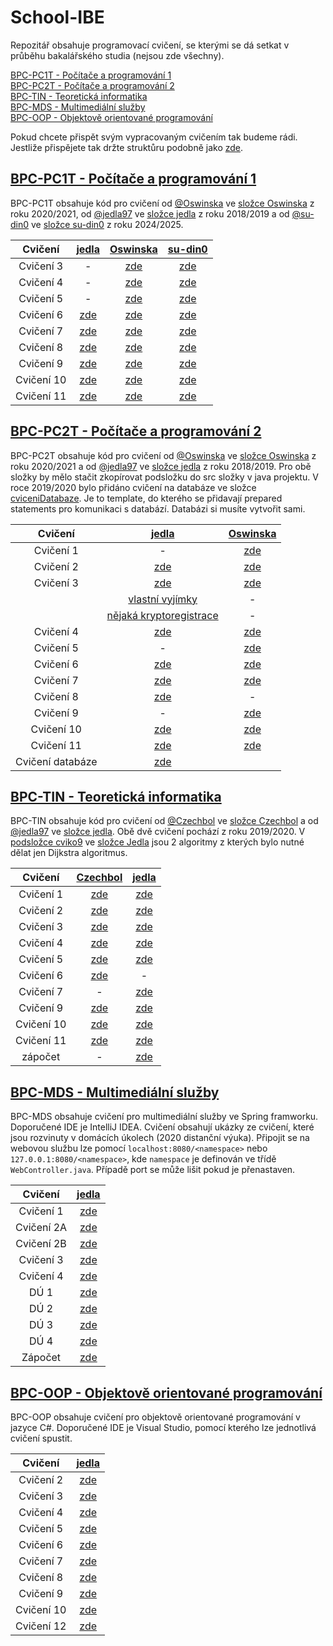 # School-IBE

Repozitář obsahuje programovací cvičení, se kterými se dá setkat v průběhu bakalářského studia (nejsou zde všechny).

[BPC-PC1T - Počítače a programování 1](#bpc-pc1t---počítače-a-programování-1)\
[BPC-PC2T - Počítače a programování 2](#bpc-pc2t---počítače-a-programování-2)\
[BPC-TIN - Teoretická informatika](#bpc-tin---teoretická-informatika)\
[BPC-MDS - Multimediální služby](#BPC-MDS---Multimediální-služby)\
[BPC-OOP - Objektově orientované programování](#BPC-OOP---Objektově-orientované-programování)

Pokud chcete přispět svým vypracovaným cvičením tak budeme rádi. Jestliže přispějete tak držte struktůru podobně jako [zde](https://github.com/VUT-FEKT-IBE/School-IBE/tree/main/BPC-PC1T).

## [BPC-PC1T - Počítače a programování 1](https://github.com/VUT-FEKT-IBE/School-IBE/tree/main/BPC-PC1T)

BPC-PC1T obsahuje kód pro cvičení od [@Oswinska](https://github.com/Oswinska) ve [složce Oswinska](https://github.com/VUT-FEKT-IBE/School-IBE/tree/main/BPC-PC1T/Oswinska) z roku 2020/2021, od [@jedla97](https://github.com/jedla97) ve [složce jedla](https://github.com/VUT-FEKT-IBE/School-IBE/tree/main/BPC-PC1T/jedla) z roku 2018/2019 a od [@su-din0](https://github.com/su-din0) ve [složce su-din0](https://github.com/VUT-FEKT-IBE/School-IBE/tree/main/BPC-PC1T/su-din0) z roku 2024/2025.



| Cvičení     | [jedla](https://github.com/VUT-FEKT-IBE/School-IBE/tree/main/BPC-PC1T/jedla)         | [Oswinska](https://github.com/VUT-FEKT-IBE/School-IBE/tree/main/BPC-PC1T/Oswinska) | [su-din0](https://github.com/VUT-FEKT-IBE/School-IBE/tree/main/BPC-PC1T/su-din0) |
| :---------: | :--------------------------------------------------------------------------: | :------------------------------------: | :-----------------------------------------: |
| Cvičení 3   | -                                                | [zde](https://github.com/VUT-FEKT-IBE/School-IBE/tree/main/BPC-PC1T/Oswinska/CV03) | [zde](https://github.com/VUT-FEKT-IBE/School-IBE/tree/main/BPC-PC1T/su-din0/CV03) |
| Cvičení 4   | -                                                | [zde](https://github.com/VUT-FEKT-IBE/School-IBE/tree/main/BPC-PC1T/Oswinska/CV04) | [zde](https://github.com/VUT-FEKT-IBE/School-IBE/tree/main/BPC-PC1T/su-din0/CV04) |
| Cvičení 5   | -                                                | [zde](https://github.com/VUT-FEKT-IBE/School-IBE/tree/main/BPC-PC1T/Oswinska/CV05) | [zde](https://github.com/VUT-FEKT-IBE/School-IBE/tree/main/BPC-PC1T/su-din0/CV05) |
| Cvičení 6   | [zde](https://github.com/VUT-FEKT-IBE/School-IBE/tree/main/BPC-PC1T/jedla/cviceni06) | [zde](https://github.com/VUT-FEKT-IBE/School-IBE/tree/main/BPC-PC1T/Oswinska/CV06) | [zde](https://github.com/VUT-FEKT-IBE/School-IBE/tree/main/BPC-PC1T/su-din0/CV06) |
| Cvičení 7   | [zde](https://github.com/VUT-FEKT-IBE/School-IBE/tree/main/BPC-PC1T/jedla/cviceni07) | [zde](https://github.com/VUT-FEKT-IBE/School-IBE/tree/main/BPC-PC1T/Oswinska/CV07) | [zde](https://github.com/VUT-FEKT-IBE/School-IBE/tree/main/BPC-PC1T/su-din0/CV07) |
| Cvičení 8   | [zde](https://github.com/VUT-FEKT-IBE/School-IBE/tree/main/BPC-PC1T/jedla/cviceni08) | [zde](https://github.com/VUT-FEKT-IBE/School-IBE/tree/main/BPC-PC1T/Oswinska/CV08) | [zde](https://github.com/VUT-FEKT-IBE/School-IBE/tree/main/BPC-PC1T/su-din0/CV08) |
| Cvičení 9   | [zde](https://github.com/VUT-FEKT-IBE/School-IBE/tree/main/BPC-PC1T/jedla/cviceni09) | [zde](https://github.com/VUT-FEKT-IBE/School-IBE/tree/main/BPC-PC1T/Oswinska/CV09) | [zde](https://github.com/VUT-FEKT-IBE/School-IBE/tree/main/BPC-PC1T/su-din0/CV09) |
| Cvičení 10  | [zde](https://github.com/VUT-FEKT-IBE/School-IBE/tree/main/BPC-PC1T/jedla/cviceni10) | [zde](https://github.com/VUT-FEKT-IBE/School-IBE/tree/main/BPC-PC1T/Oswinska/CV10) | [zde](https://github.com/VUT-FEKT-IBE/School-IBE/tree/main/BPC-PC1T/su-din0/CV10) |
| Cvičení 11  | [zde](https://github.com/VUT-FEKT-IBE/School-IBE/tree/main/BPC-PC1T/jedla/cviceni11) | [zde](https://github.com/VUT-FEKT-IBE/School-IBE/tree/main/BPC-PC1T/Oswinska/CV11) | [zde](https://github.com/VUT-FEKT-IBE/School-IBE/tree/main/BPC-PC1T/su-din0/CV11) |

## [BPC-PC2T - Počítače a programování 2](https://github.com/VUT-FEKT-IBE/School-IBE/tree/main/BPC-PC2T/src/com/vutbr/feec)

BPC-PC2T obsahuje kód pro cvičení od [@Oswinska](https://github.com/Oswinska) ve [složce Oswinska](https://github.com/VUT-FEKT-IBE/School-IBE/tree/main/BPC-PC2T/Oswinska) z roku 2020/2021 a od [@jedla97](https://github.com/jedla97) ve [složce jedla](https://github.com/VUT-FEKT-IBE/School-IBE/tree/main/BPC-PC2T/Jedla) z roku 2018/2019. Pro obě složky by mělo stačit zkopírovat podsložku do src složky v java projektu. V roce 2019/2020 bylo přidáno cvičení na databáze ve složce [cviceniDatabaze](https://github.com/VUT-FEKT-IBE/School-IBE/tree/main/BPC-PC2T/Jedla/cviceniDatabaze). Je to template, do kterého se přidavají prepared statements pro komunikaci s databází. Databázi si musíte vytvořit sami.


| Cvičení          | [jedla](https://github.com/VUT-FEKT-IBE/School-IBE/tree/main/BPC-PC2T/Jedla) | [Oswinska](https://github.com/VUT-FEKT-IBE/School-IBE/tree/main/BPC-PC2T/Oswinska) |
| :--------------: | :------------------------------------------------------------: | :------------------------------------------------------------: |
| Cvičení 1        | -                                                                               | [zde](https://github.com/VUT-FEKT-IBE/School-IBE/tree/main/BPC-PC2T/Oswinska/Cvika01/src) |
| Cvičení 2        | [zde](https://github.com/VUT-FEKT-IBE/School-IBE/tree/main/BPC-PC2T/Jedla/cviceni2) | [zde](https://github.com/VUT-FEKT-IBE/School-IBE/tree/main/BPC-PC2T/Oswinska/Cvika02/src/Cvika2) |
| Cvičení 3        | [zde](https://github.com/VUT-FEKT-IBE/School-IBE/tree/main/BPC-PC2T/Jedla/cviceni3) | [zde](https://github.com/VUT-FEKT-IBE/School-IBE/tree/main/BPC-PC2T/Oswinska/Cvika03/src/cvika03) |
|				   | [vlastní vyjímky](https://github.com/VUT-FEKT-IBE/School-IBE/tree/main/BPC-PC2T/Jedla/cviceni3/CustomExceptions) | -                                                   |
|				   | [nějaká kryptoregistrace](https://github.com/VUT-FEKT-IBE/School-IBE/tree/main/BPC-PC2T/Jedla/cviceni3/SomeCodeCryptoRegistration) | -                                 |
| Cvičení 4        | [zde](https://github.com/VUT-FEKT-IBE/School-IBE/tree/main/BPC-PC2T/Jedla/cviceni4) | [zde](https://github.com/VUT-FEKT-IBE/School-IBE/tree/main/BPC-PC2T/Oswinska/Cvika04/src/Cvika04) |
| Cvičení 5        | -                                                                              | [zde](https://github.com/VUT-FEKT-IBE/School-IBE/tree/main/BPC-PC2T/Oswinska/Cvika05/src/cvika05) |
| Cvičení 6        | [zde](https://github.com/VUT-FEKT-IBE/School-IBE/tree/main/BPC-PC2T/Jedla/cviceni6) | [zde](https://github.com/VUT-FEKT-IBE/School-IBE/tree/main/BPC-PC2T/Oswinska/Cvika06/src/Cvika06) |
| Cvičení 7        | [zde](https://github.com/VUT-FEKT-IBE/School-IBE/tree/main/BPC-PC2T/Jedla/cviceni7) | [zde](https://github.com/VUT-FEKT-IBE/School-IBE/tree/main/BPC-PC2T/Oswinska/Cvika07/src/Cvika07) |
| Cvičení 8        | [zde](https://github.com/VUT-FEKT-IBE/School-IBE/tree/main/BPC-PC2T/Jedla/cviceni8) | - |
| Cvičení 9        | -                                                                              | [zde](https://github.com/VUT-FEKT-IBE/School-IBE/tree/main/BPC-PC2T/Oswinska/Cvika09/src/Cvika09) |
| Cvičení 10       | [zde](https://github.com/VUT-FEKT-IBE/School-IBE/tree/main/BPC-PC2T/Jedla/cviceni10) | [zde](https://github.com/VUT-FEKT-IBE/School-IBE/tree/main/BPC-PC2T/Oswinska/Cvika10/src) |
| Cvičení 11       | [zde](https://github.com/VUT-FEKT-IBE/School-IBE/tree/main/BPC-PC2T/Jedla/cviceni11) | [zde](https://github.com/VUT-FEKT-IBE/School-IBE/tree/main/BPC-PC2T/Oswinska/Cvika11/src/Cvika11) |
| Cvičení databáze | [zde](https://github.com/VUT-FEKT-IBE/School-IBE/tree/main/BPC-PC2T/Jedla/cviceniDatabaze) |                                                                           |
 

## [BPC-TIN - Teoretická informatika](https://github.com/VUT-FEKT-IBE/School-IBE/tree/main/BPC-TIN)

BPC-TIN obsahuje kód pro cvičení od [@Czechbol](https://github.com/Czechbol) ve [složce Czechbol](https://github.com/VUT-FEKT-IBE/School-IBE/tree/main/BPC-TIN/Czechbol) a od [@jedla97](https://github.com/jedla97) ve [složce jedla](https://github.com/VUT-FEKT-IBE/School-IBE/tree/main/BPC-TIN/Jedla/src/cz/vutbr/feec). Obě dvě cvičení pochází z roku 2019/2020. V [podsložce cviko9](https://github.com/VUT-FEKT-IBE/School-IBE/tree/main/BPC-TIN/Jedla/src/cz/vutbr/feec/cviko9) ve [složce Jedla](https://github.com/VUT-FEKT-IBE/School-IBE/tree/main/BPC-TIN/Jedla/src/cz/vutbr/feec/) jsou 2 algoritmy z kterých bylo nutné dělat jen Dijkstra algoritmus.
 

| Cvičení     | [Czechbol](https://github.com/VUT-FEKT-IBE/School-IBE/tree/main/BPC-TIN/Czechbol)| [jedla](https://github.com/VUT-FEKT-IBE/School-IBE/tree/main/BPC-TIN/Jedla/src/cz/vutbr/feec) |
| :-----------: | :-------------: | :-------------: |
| Cvičení 1   | [zde](https://github.com/VUT-FEKT-IBE/School-IBE/tree/main/BPC-TIN/Czechbol/cviceni01/src/cz/vutbr/feec/utko/tin/cv1) | [zde](https://github.com/VUT-FEKT-IBE/School-IBE/tree/main/BPC-TIN/Jedla/src/cz/vutbr/feec/cviko1) |
| Cvičení 2   | [zde](https://github.com/VUT-FEKT-IBE/School-IBE/tree/main/BPC-TIN/Czechbol/cviceni02/src/cz/vutbr/feec/utko/tin/cv02) | [zde](https://github.com/VUT-FEKT-IBE/School-IBE/tree/main/BPC-TIN/Jedla/src/cz/vutbr/feec/cviko2) |
| Cvičení 3   | [zde](https://github.com/VUT-FEKT-IBE/School-IBE/tree/main/BPC-TIN/Czechbol/cviceni03/src) | [zde](https://github.com/VUT-FEKT-IBE/School-IBE/tree/main/BPC-TIN/Jedla/src/cz/vutbr/feec/cviko3) |
| Cvičení 4   | [zde](https://github.com/VUT-FEKT-IBE/School-IBE/tree/main/BPC-TIN/Czechbol/cviceni04/src/Linearni/seznam) | [zde](https://github.com/VUT-FEKT-IBE/School-IBE/tree/main/BPC-TIN/Jedla/src/cz/vutbr/feec/cviko4) |
| Cvičení 5   | [zde](https://github.com/VUT-FEKT-IBE/School-IBE/tree/main/BPC-TIN/Czechbol/cviceni05/src/BinaryTree) | [zde](https://github.com/VUT-FEKT-IBE/School-IBE/tree/main/BPC-TIN/Jedla/src/cz/vutbr/feec/cviko5) |
| Cvičení 6   | [zde](https://github.com/VUT-FEKT-IBE/School-IBE/tree/main/BPC-TIN/Czechbol/cviceni06) | - |
| Cvičení 7   | - | [zde](https://github.com/VUT-FEKT-IBE/School-IBE/tree/main/BPC-TIN/Jedla/src/cz/vutbr/feec/cviko7) |
| Cvičení 9   | [zde](https://github.com/VUT-FEKT-IBE/School-IBE/tree/main/BPC-TIN/Czechbol/cviceni09/src/cz/vutbr/feec) | [zde](https://github.com/VUT-FEKT-IBE/School-IBE/tree/main/BPC-TIN/Jedla/src/cz/vutbr/feec/cviko9) |
| Cvičení 10  | [zde](https://github.com/VUT-FEKT-IBE/School-IBE/tree/main/BPC-TIN/Czechbol/cviceni10) | [zde](https://github.com/VUT-FEKT-IBE/School-IBE/tree/main/BPC-TIN/Jedla/src/cz/vutbr/feec/cviko10) |
| Cvičení 11  | [zde](https://github.com/VUT-FEKT-IBE/School-IBE/tree/main/BPC-TIN/Czechbol/cviceni11) | [zde](https://github.com/VUT-FEKT-IBE/School-IBE/tree/main/BPC-TIN/Jedla/src/cz/vutbr/feec/cviko11) |
| zápočet     | - | [zde](https://github.com/VUT-FEKT-IBE/School-IBE/tree/main/BPC-TIN/Jedla/src/cz/vutbr/feec/zapocet) |
 

## [BPC-MDS - Multimediální služby](https://github.com/VUT-FEKT-IBE/School-IBE/tree/main/BPC-MDS)

BPC-MDS obsahuje cvičení pro multimediální služby ve Spring framworku. Doporučené IDE je IntelliJ IDEA. Cvičení obsahují ukázky ze cvičení, které jsou rozvinuty v domácích úkolech (2020 distanční výuka). Připojit se na webovou službu lze pomocí `localhost:8080/<namespace>` nebo `127.0.0.1:8080/<namespace>`, kde `namespace` je definován ve třídě `WebController.java`. Případě port se může lišit pokud je přenastaven. 

| Cvičení     | [jedla](https://github.com/VUT-FEKT-IBE/School-IBE/tree/main/BPC-MDS/Jedla)       | 
| :---------: | :--------------------------------------------------------------------------: |
| Cvičení 1   | [zde](https://github.com/VUT-FEKT-IBE/School-IBE/tree/main/BPC-MDS/Jedla/cviko01) |
| Cvičení 2A  | [zde](https://github.com/VUT-FEKT-IBE/School-IBE/tree/main/BPC-MDS/Jedla/cviko02A)|
| Cvičení 2B  | [zde](https://github.com/VUT-FEKT-IBE/School-IBE/tree/main/BPC-MDS/Jedla/cviko02B)|
| Cvičení 3	  | [zde](https://github.com/VUT-FEKT-IBE/School-IBE/tree/main/BPC-MDS/Jedla/cviko03) |
| Cvičení 4   | [zde](https://github.com/VUT-FEKT-IBE/School-IBE/tree/main/BPC-MDS/Jedla/cviko04) |
| DÚ 1		  | [zde](https://github.com/VUT-FEKT-IBE/School-IBE/tree/main/BPC-MDS/Jedla/du1) 	 |
| DÚ 2		  | [zde](https://github.com/VUT-FEKT-IBE/School-IBE/tree/main/BPC-MDS/Jedla/du2) 	 |
| DÚ 3		  | [zde](https://github.com/VUT-FEKT-IBE/School-IBE/tree/main/BPC-MDS/Jedla/du3) 	 |
| DÚ 4		  | [zde](https://github.com/VUT-FEKT-IBE/School-IBE/tree/main/BPC-MDS/Jedla/du4) 	 |
| Zápočet	  | [zde](https://github.com/VUT-FEKT-IBE/School-IBE/tree/main/BPC-MDS/Jedla/projekt) |


## [BPC-OOP - Objektově orientované programování](https://github.com/VUT-FEKT-IBE/School-IBE/tree/main/BPC-OOP)

BPC-OOP obsahuje cvičení pro objektově orientované programování v jazyce C#. Doporučené IDE je Visual Studio, pomocí kterého lze jednotlivá cvičení spustit. 

| Cvičení     | [jedla](https://github.com/VUT-FEKT-IBE/School-IBE/tree/main/BPC-OOP/Jedla)       | 
| :---------: | :--------------------------------------------------------------------------: |
| Cvičení 2   | [zde](https://github.com/VUT-FEKT-IBE/School-IBE/tree/main/BPC-OOP/Jedla/cv02)	 |
| Cvičení 3   | [zde](https://github.com/VUT-FEKT-IBE/School-IBE/tree/main/BPC-OOP/Jedla/cv03)	 |
| Cvičení 4   | [zde](https://github.com/VUT-FEKT-IBE/School-IBE/tree/main/BPC-OOP/Jedla/cv04)	 |
| Cvičení 5	  | [zde](https://github.com/VUT-FEKT-IBE/School-IBE/tree/main/BPC-OOP/Jedla/cv05)	 |
| Cvičení 6   | [zde](https://github.com/VUT-FEKT-IBE/School-IBE/tree/main/BPC-OOP/Jedla/cv06) 	 |
| Cvičení 7   | [zde](https://github.com/VUT-FEKT-IBE/School-IBE/tree/main/BPC-OOP/Jedla/cv07)	 |
| Cvičení 8   | [zde](https://github.com/VUT-FEKT-IBE/School-IBE/tree/main/BPC-OOP/Jedla/cv08)	 |
| Cvičení 9   | [zde](https://github.com/VUT-FEKT-IBE/School-IBE/tree/main/BPC-OOP/Jedla/cv09)	 |
| Cvičení 10  | [zde](https://github.com/VUT-FEKT-IBE/School-IBE/tree/main/BPC-OOP/Jedla/cv10)	 |
| Cvičení 12  | [zde](https://github.com/VUT-FEKT-IBE/School-IBE/tree/main/BPC-OOP/Jedla/cv12)	 |
